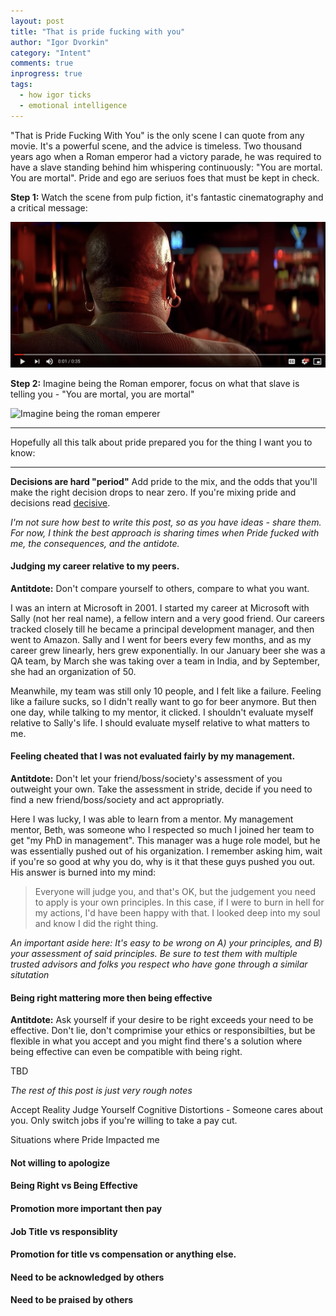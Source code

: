 ```yaml
---
layout: post
title: "That is pride fucking with you"
author: "Igor Dvorkin"
category: "Intent"
comments: true
inprogress: true
tags:
  - how igor ticks
  - emotional intelligence
---
```


"That is Pride Fucking With You" is the only scene I can quote from any movie. It's a powerful scene, and the advice is timeless. Two thousand years ago when a Roman emperor had a victory parade, he was required to have a slave standing behind him whispering continuously: "You are mortal. You are mortal". Pride and ego are seriuos foes that must be kept in check.

**Step 1:** Watch the scene from pulp fiction, it's fantastic cinematography and a critical message:

[![That's pride fucking with you from Pulp Fiction](/images/pride_youtube.png)](https://youtu.be/ruhFmBrl4GM)

**Step 2:**  Imagine being the Roman emporer, focus on what that slave is telling you - "You are mortal, you are mortal"

![Imagine being the roman emperer](https://qph.fs.quoracdn.net/main-qimg-daa981b9aab57bb4bcdf19d349a665fe)

-----

Hopefully all this talk about pride prepared you for the thing I want you to know:

-----

**Decisions are hard "period"** Add pride to the mix, and the odds that you'll make the right decision drops to near zero. If you're mixing pride and decisions read [decisive](/decisive).

*I'm not sure how best to write this post, so as you have ideas - share them. For now, I think the best approach is sharing times when Pride fucked with me, the consequences, and the antidote.*

#### Judging my career relative to my peers.

**Antitdote:**  Don't compare yourself to others, compare to what you want.

I was an intern at Microsoft in 2001. I started my career at Microsoft with Sally (not her real name), a fellow intern and a very good friend. Our careers tracked closely till he became a principal development manager, and then went to Amazon. Sally and I went for beers every few months, and as my career grew linearly, hers grew exponentially.  In our January beer she was a QA team, by March she was taking over a team in India, and by September, she had an organization of 50.

Meanwhile, my team was still only 10 people, and I felt like a failure.  Feeling like a failure sucks, so I didn't really want to go for beer anymore. But then one day, while talking to my mentor, it clicked. I shouldn't evaluate myself relative to Sally's life. I should evaluate myself relative to what matters to me.


#### Feeling cheated that I was not evaluated fairly by my management.

**Antitdote:**  Don't let your friend/boss/society's assessment of you outweight your own. Take the assessment in stride, decide if you need to find a new friend/boss/society and act appropriatly.

Here I was lucky, I was able to learn from a mentor. My management mentor, Beth, was someone who I  respected so much I joined her team to get "my PhD in management". This manager was a huge role model, but he was essentially pushed out of his organization. I remember asking him, wait if you're so good at why you do, why is it that these guys pushed you out.  His answer is burned into my mind:

> Everyone will judge you, and that's OK, but the judgement you need to apply is your own principles. In this case, if I were to burn in hell for my actions, I'd have been happy with that. I looked deep into my soul and know I did the right thing.

*An important aside here: It's easy to be wrong on A) your principles, and B) your assessment of said principles. Be sure to test them with multiple trusted advisors and folks you respect who have gone through a similar situtation*

#### Being right mattering more then being effective
**Antitdote:**  Ask yourself if your desire to be right exceeds your need to be effective. Don't lie, don't comprimise your ethics or responsibilties, but be flexible in what you accept and you might find there's a solution where being effective can even be compatible with being right.

TBD

*The rest of this post is just very rough notes*



Accept Reality
Judge Yourself
Cognitive Distortions - Someone cares about you.
Only switch jobs if you're willing to take a pay cut.

Situations where Pride Impacted me
####  Not willing to apologize
#### Being Right vs Being Effective
#### Promotion more important then pay
#### Job Title vs responsiblity

#### Promotion for title vs compensation or anything else.

#### Need to be acknowledged by others

#### Need to be praised by others


